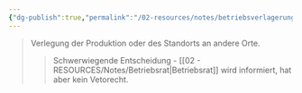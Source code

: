 ```yaml
---
{"dg-publish":true,"permalink":"/02-resources/notes/betriebsverlagerung/","tags":["betriebsrat/information","wirtschaftlich"],"noteIcon":"","updated":"2025-09-05T10:12:28.000+02:00"}
---
```


>Verlegung der Produktion oder des Standorts an andere Orte.
>>Schwerwiegende Entscheidung - [[02 - RESOURCES/Notes/Betriebsrat\|Betriebsrat]] wird informiert, hat aber kein Vetorecht.